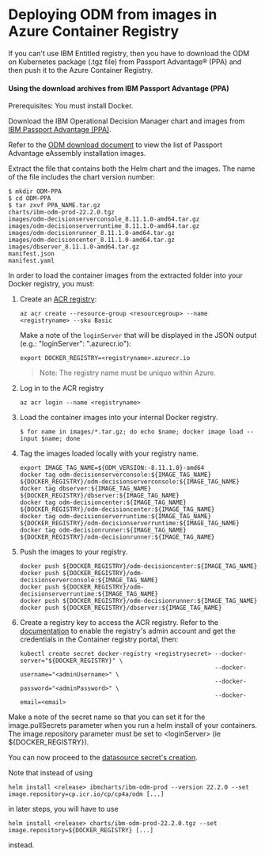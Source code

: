 # Deploying ODM from images in Azure Container Registry

If you can't use IBM Entitled registry, then you have to download the ODM on Kubernetes package (.tgz file) from Passport Advantage® (PPA) and then push it to the Azure Container Registry.

#### Using the download archives from IBM Passport Advantage (PPA)

Prerequisites:  You must install Docker.

Download the IBM Operational Decision Manager chart and images from [IBM Passport Advantage (PPA)](https://www.ibm.com/software/passportadvantage/pao_customer.html).

Refer to the [ODM download document](https://www.ibm.com/support/pages/node/310661) to view the list of Passport Advantage eAssembly installation images.

Extract the file that contains both the Helm chart and the images.  The name of the file includes the chart version number:

```
$ mkdir ODM-PPA
$ cd ODM-PPA
$ tar zxvf PPA_NAME.tar.gz
charts/ibm-odm-prod-22.2.0.tgz
images/odm-decisionserverconsole_8.11.1.0-amd64.tar.gz
images/odm-decisionserverruntime_8.11.1.0-amd64.tar.gz
images/odm-decisionrunner_8.11.1.0-amd64.tar.gz
images/odm-decisioncenter_8.11.1.0-amd64.tar.gz
images/dbserver_8.11.1.0-amd64.tar.gz
manifest.json
manifest.yaml
```

In order to load the container images from the extracted folder into your Docker registry, you must:

1. Create an [ACR registry](https://docs.microsoft.com/en-US/azure/container-registry/container-registry-get-started-azure-cli):

   ```
   az acr create --resource-group <resourcegroup> --name <registryname> --sku Basic
   ```

   Make a note of the `loginServer` that will be displayed in the JSON output (e.g.: "loginServer": "<registryname>.azurecr.io"):

   ```
   export DOCKER_REGISTRY=<registryname>.azurecr.io
   ```

   > Note: The registry name must be unique within Azure.

2. Log in to the ACR registry

   ```
   az acr login --name <registryname>
   ```

3. Load the container images into your internal Docker registry.

    ```
    $ for name in images/*.tar.gz; do echo $name; docker image load --input $name; done
    ```

4. Tag the images loaded locally with your registry name.

    ```
    export IMAGE_TAG_NAME=${ODM_VERSION:-8.11.1.0}-amd64
    docker tag odm-decisionserverconsole:${IMAGE_TAG_NAME} ${DOCKER_REGISTRY}/odm-decisionserverconsole:${IMAGE_TAG_NAME}
    docker tag dbserver:${IMAGE_TAG_NAME} ${DOCKER_REGISTRY}/dbserver:${IMAGE_TAG_NAME}
    docker tag odm-decisioncenter:${IMAGE_TAG_NAME} ${DOCKER_REGISTRY}/odm-decisioncenter:${IMAGE_TAG_NAME}
    docker tag odm-decisionserverruntime:${IMAGE_TAG_NAME} ${DOCKER_REGISTRY}/odm-decisionserverruntime:${IMAGE_TAG_NAME}
    docker tag odm-decisionrunner:${IMAGE_TAG_NAME} ${DOCKER_REGISTRY}/odm-decisionrunner:${IMAGE_TAG_NAME}
    ```

5. Push the images to your registry.

    ```
    docker push ${DOCKER_REGISTRY}/odm-decisioncenter:${IMAGE_TAG_NAME}
    docker push ${DOCKER_REGISTRY}/odm-decisionserverconsole:${IMAGE_TAG_NAME}
    docker push ${DOCKER_REGISTRY}/odm-decisionserverruntime:${IMAGE_TAG_NAME}
    docker push ${DOCKER_REGISTRY}/odm-decisionrunner:${IMAGE_TAG_NAME}
    docker push ${DOCKER_REGISTRY}/dbserver:${IMAGE_TAG_NAME}
    ```

6. Create a registry key to access the ACR registry.  Refer to the [documentation](https://docs.microsoft.com/en-US/azure/container-registry/container-registry-tutorial-prepare-registry#enable-admin-account) to enable the registry's admin account and get the credentials in the Container registry portal, then:

    ```
    kubectl create secret docker-registry <registrysecret> --docker-server="${DOCKER_REGISTRY}" \
                                                           --docker-username="<adminUsername>" \
                                                           --docker-password="<adminPassword>" \
                                                           --docker-email=<email>
    ```

  Make a note of the secret name so that you can set it for the image.pullSecrets parameter when you run a helm install of your containers. The image.repository parameter must be set to \<loginServer\> (ie ${DOCKER_REGISTRY}).

You can now proceed to the [datasource secret's creation](README.md#create-the-datasource-secrets-for-azure-postgresql).

Note that instead of using

```
helm install <release> ibmcharts/ibm-odm-prod --version 22.2.0 --set image.repository=cp.icr.io/cp/cp4a/odm [...]
```

in later steps, you will have to use

```
helm install <release> charts/ibm-odm-prod-22.2.0.tgz --set image.repository=${DOCKER_REGISTRY} [...]
```

instead.
